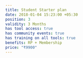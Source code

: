 ```yaml
---
title: Student Starter plan
date: 2018-01-04 15:23:00 +05:30
position: 3
validity: 3 Months
has tool access: true
has community events: true
has training on all tools: true
benefits: RP + Membership
price: "₹9900"
---
```


